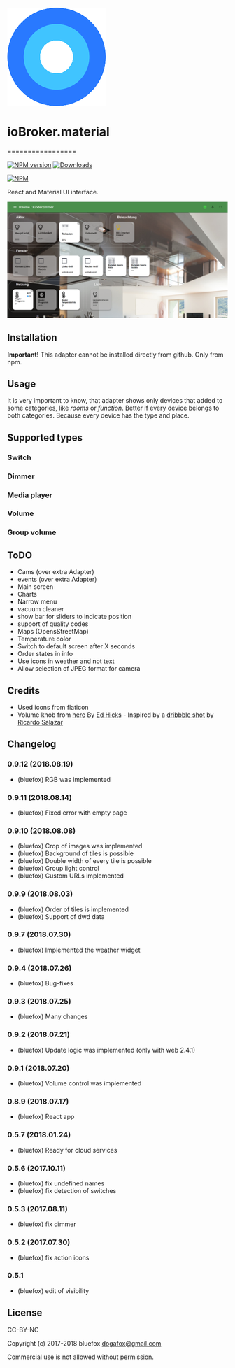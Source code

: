 ![Logo](admin/material.png)
# ioBroker.material
=================

[![NPM version](http://img.shields.io/npm/v/iobroker.material.svg)](https://www.npmjs.com/package/iobroker.material)
[![Downloads](https://img.shields.io/npm/dm/iobroker.material.svg)](https://www.npmjs.com/package/iobroker.material)

[![NPM](https://nodei.co/npm/iobroker.material.png?downloads=true)](https://nodei.co/npm/iobroker.material/)

React and Material UI interface.

![Screenshots](img/screenshot1.png)

## Installation
**Important!**
This adapter cannot be installed directly from github. Only from npm.

## Usage
It is very important to know, that adapter shows only devices that added to some categories, like *rooms* or *function*.
Better if every device belongs to both categories. Because every device has the type and place.


## Supported types
### Switch
### Dimmer
### Media player
### Volume
### Group volume

## ToDO
* Cams (over extra Adapter)
* events (over extra Adapter)
* Main screen
* Charts
* Narrow menu
* vacuum cleaner
* show bar for sliders to indicate position
* support of quality codes
* Maps (OpensStreetMap)
* Temperature color
* Switch to default screen after X seconds
* Order states in info
* Use icons in weather and not text
* Allow selection of JPEG format for camera

## Credits
- Used icons from flaticon
- Volume knob from [here](https://codepen.io/blucube/pen/cudAz) By [Ed Hicks](https://twitter.com/blucube) - Inspired by a [dribbble shot](https://dribbble.com/shots/753124-Volume-Knob)  by [Ricardo Salazar](https://twitter.com/rickss)

## Changelog
### 0.9.12 (2018.08.19)
* (bluefox) RGB was implemented

### 0.9.11 (2018.08.14)
* (bluefox) Fixed error with empty page

### 0.9.10 (2018.08.08)
* (bluefox) Crop of images was implemented
* (bluefox) Background of tiles is possible
* (bluefox) Double width of every tile is possible
* (bluefox) Group light control
* (bluefox) Custom URLs implemented

### 0.9.9 (2018.08.03)
* (bluefox) Order of tiles is implemented
* (bluefox) Support of dwd data

### 0.9.7 (2018.07.30)
* (bluefox) Implemented the weather widget

### 0.9.4 (2018.07.26)
* (bluefox) Bug-fixes

### 0.9.3 (2018.07.25)
* (bluefox) Many changes

### 0.9.2 (2018.07.21)
* (bluefox) Update logic was implemented (only with web 2.4.1)

### 0.9.1 (2018.07.20)
* (bluefox) Volume control was implemented

### 0.8.9 (2018.07.17)
* (bluefox) React app

### 0.5.7 (2018.01.24)
* (bluefox) Ready for cloud services

### 0.5.6 (2017.10.11)
* (bluefox) fix undefined names
* (bluefox) fix detection of switches

### 0.5.3 (2017.08.11)
* (bluefox) fix dimmer

### 0.5.2 (2017.07.30)
* (bluefox) fix action icons

### 0.5.1
* (bluefox) edit of visibility

## License
CC-BY-NC

Copyright (c) 2017-2018 bluefox <dogafox@gmail.com>

Commercial use is not allowed without permission.
